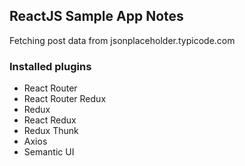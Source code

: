## ReactJS Sample App Notes

Fetching post data from jsonplaceholder.typicode.com

### Installed plugins 
* React Router
* React Router Redux
* Redux 
* React Redux
* Redux Thunk
* Axios
* Semantic UI

